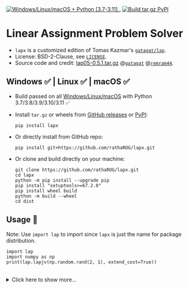 [![Windows/Linux/macOS + Python [3.7-3.11] .](https://github.com/rathaROG/lapx/actions/workflows/build_all.yaml/badge.svg)](https://github.com/rathaROG/lapx/actions/workflows/build_all.yaml)
[![Build `tar.gz` PyPI](https://github.com/rathaROG/lapx/actions/workflows/build_pypi.yaml/badge.svg)](https://github.com/rathaROG/lapx/actions/workflows/build_pypi.yaml)

# Linear Assignment Problem Solver

* `lapx` is a customized edition of Tomas Kazmar's [`gatagat/lap`](https://github.com/gatagat/lap).
* License: BSD-2-Clause, see [`LICENSE`](LICENSE).
* Source code and credit: [lap05-0.5.1.tar.gz](https://files.pythonhosted.org/packages/05/71/5531017a60f5028c87ce34514f2b55d35a2999f6c6e587d1f56e6ee78b10/lap05-0.5.1.tar.gz) @[`gatagat`](https://github.com/gatagat) @[`remram44`](https://github.com/gatagat/lap/issues/34#issue-1114097201).


## Windows ✅ | Linux ✅ | macOS ✅

* Build passed on all [Windows/Linux/macOS](https://github.com/rathaROG/lapx/actions/workflows/build_all.yaml) with Python 3.7/3.8/3.9/3.10/3.11 ✅

* Install `tar.gz` or wheels from [GitHub releases](https://github.com/rathaROG/lapx/releases) or [PyPI](https://pypi.org/project/lapx/):

  ```
  pip install lapx
  ```

* Or directly install from GitHub repo:

  ```
  pip install git+https://github.com/rathaROG/lapx.git
  ```

* Or clone and build directly on your machine:

  ```
  git clone https://github.com/rathaROG/lapx.git
  cd lapx
  python -m pip install --upgrade pip
  pip install "setuptools>=67.2.0"
  pip install wheel build
  python -m build --wheel
  cd dist
  ```

## Usage 🧪

Note: Use `import lap` to import since `lapx` is just the name for package distribution. 

```
import lap
import numpy as np
print(lap.lapjv(np.random.rand(2, 1), extend_cost=True))
```

<br />

<details><summary>Click here to show more...</summary>

<br />

lap: Linear Assignment Problem solver
=====================================

**lap** is a [linear assignment
problem](https://en.wikipedia.org/wiki/Assignment_problem) solver using
Jonker-Volgenant algorithm for dense (LAPJV [1]) or sparse (LAPMOD [2])
matrices.

Both algorithms are implemented from scratch based solely on the papers [1,2]
and the public domain Pascal implementation provided by A. Volgenant [3].

In my tests the LAPMOD implementation seems to be faster than the LAPJV
implementation for matrices with a side of more than ~5000 and with less than
50% finite coefficients.

[1] R. Jonker and A. Volgenant, "A Shortest Augmenting Path Algorithm for Dense
and Sparse Linear Assignment Problems", Computing 38, 325-340 (1987)<br>
[2] A. Volgenant, "Linear and Semi-Assignment Problems: A Core Oriented
Approach", Computer Ops Res. 23, 917-932 (1996)<br>
[3] http://www.assignmentproblems.com/LAPJV.htm


### Usage

```
cost, x, y = lap.lapjv(C)
```

The function `lapjv(C)` returns the assignment cost (`cost`) and two arrays, `x, y`. If cost matrix `C` has shape N x M, then `x` is a size-N array specifying to which column is row is assigned, and `y` is a size-M array specifying to which row each column is assigned. For example, an output of `x = [1, 0]` indicates that row 0 is assigned to column 1 and row 1 is assigned to column 0. Similarly, an output of `x = [2, 1, 0]` indicates that row 0 is assigned to column 2, row 1 is assigned to column 1, and row 2 is assigned to column 0.

Note that this function *does not* return the assignment matrix (as done by scipy's [`linear_sum_assignment`](https://docs.scipy.org/doc/scipy-0.18.1/reference/generated/scipy.optimize.linear_sum_assignment.html) and lapsolver's [`solve dense`](https://github.com/cheind/py-lapsolver)). The assignment matrix can be constructed from `x` as follows:
```
A = np.zeros((N, M))
for i in range(N):
    A[i, x[i]] = 1
```
Equivalently, we could construct the assignment matrix from `y`:
```
A = np.zeros((N, M))
for j in range(M):
    A[y[j], j] = 1
```

Finally, note that the outputs are redundant: we can construct `x` from `y`, and vise versa:
```
x = [np.where(y == i)[0][0] for i in range(N)]
y = [np.where(x == j)[0][0] for j in range(M)]
```

</details>
